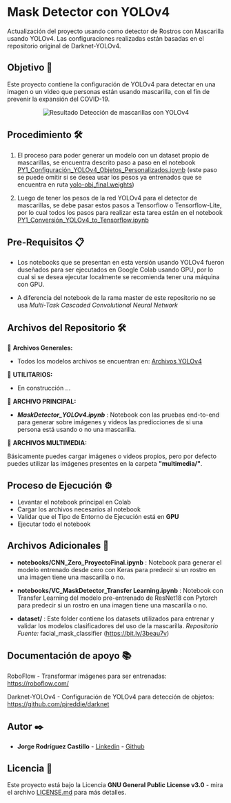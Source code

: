 # Mask Detector con YOLOv4

Actualización del proyecto usando como detector de Rostros con Mascarilla usando YOLOv4. Las configuraciones realizadas están basadas en el repositorio original de Darknet-YOLOv4.

## Objetivo 🚀

Este proyecto contiene la configuración de YOLOv4 para detectar en una imagen o un video que personas están usando mascarilla, con el fin de prevenir la expansión del COVID-19.

<p align="center"> 
    <img src="https://user-images.githubusercontent.com/7152507/94376136-3d881400-00de-11eb-8194-fc8539c3fd49.png" alt="Resultado">
    Detección de mascarillas con YOLOv4
</p>

## Procedimiento 🛠️

1. El proceso para poder generar un modelo con un dataset propio de mascarillas, se encuentra descrito paso a paso en el notebook <a href="https://github.com/jjrodcast/MaskDetector-YoloV4/blob/master/notebooks/PY1_Configuraci%C3%B3n_YOLOv4_Objetos_Personalizados.ipynb">PY1_Configuración_YOLOv4_Objetos_Personalizados.ipynb</a> (este paso se puede omitir si se desea usar los pesos ya entrenados que se encuentra en ruta <a href="https://drive.google.com/file/d/1k2g6YOf55I7e0TAIX7iNl-xGD11d1CfC/view">yolo-obj_final.weights</a>)

2. Luego de tener los pesos de la red YOLOv4 para el detector de mascarillas, se debe pasar estos pasos a Tensorflow o Tensorflow-Lite, por lo cual todos los pasos para realizar esta tarea están en el notebook <a href="https://github.com/jjrodcast/MaskDetector-YoloV4/blob/master/notebooks/PY1_Conversi%C3%B3n_YOLOv4_to_Tensorflow.ipynb">PY1_Conversión_YOLOv4_to_Tensorflow.ipynb</a>

## Pre-Requisitos 📋

* Los notebooks que se presentan en esta versión usando YOLOv4 fueron duseñados para ser ejecutados en Google Colab usando GPU, por lo cual si se desea ejecutar localmente se recomienda tener una máquina con GPU.

* A diferencia del notebook de la rama master de este repositorio no se usa *Multi-Task Cascaded Convolutional Neural Network*

## Archivos del Repositorio 🛠️

📌 **Archivos Generales:**

* Todos los modelos archivos se encuentran en: <a href="https://drive.google.com/drive/folders/1gQMWHOCsb4zuPYI9lvJp-62KyTaGXCbt">Archivos YOLOv4</a>

📌 **UTILITARIOS:**

* En construcción ...

📌 **ARCHIVO PRINCIPAL:**

* **_MaskDetector_YOLOv4.ipynb_** : Notebook con las pruebas end-to-end para generar sobre imágenes y videos las predicciones de si una persona está usando o no una mascarilla.

📌 **ARCHIVOS MULTIMEDIA:**

Básicamente puedes cargar imágenes o videos propios, pero por defecto puedes utilizar las imágenes presentes en la carpeta **"multimedia/"**.

## Proceso de Ejecución ⚙️ 

* Levantar el notebook principal en Colab
* Cargar los archivos necesarios al notebook
* Validar que el Tipo de Entorno de Ejecución está en **GPU**
* Ejecutar todo el notebook

## Archivos Adicionales 📁

* **notebooks/CNN_Zero_ProyectoFinal.ipynb** : Notebook para generar el modelo entrenado desde cero con Keras para predecir si un rostro en una imagen tiene una mascarilla o no.

* **notebooks/VC_MaskDetector_Transfer Learning.ipynb** : Notebook con Transfer Learning del modelo pre-entrenado de ResNet18 con Pytorch para predecir si un rostro en una imagen tiene una mascarilla o no.

* **dataset/** : Este folder contiene los datasets utilizados para entrenar y validar los modelos clasificadores del uso de la mascarilla. _Repositorio Fuente:_ facial_mask_classifier (https://bit.ly/3beau7v)

## Documentación de apoyo 📚

RoboFlow - Transformar imágenes para ser entrenadas:
https://roboflow.com/

Darknet-YOLOv4 - Configuración de YOLOv4 para detección de objetos: https://github.com/pjreddie/darknet

## Autor ✒️

* **Jorge Rodríguez Castillo** - [Linkedin](https://www.linkedin.com/in/jorge-rodr%C3%ADguez-castillo/) - [Github](https://github.com/jjrodcast)

## Licencia 📄

Este proyecto está bajo la Licencia **GNU General Public License v3.0** - mira el archivo [LICENSE.md](LICENSE.md) para más detalles.

